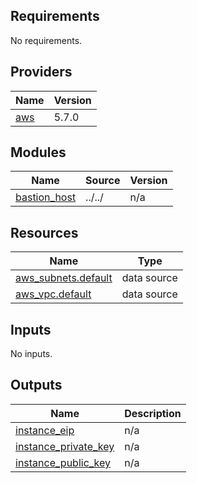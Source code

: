 <!-- BEGIN_TF_DOCS -->
## Requirements

No requirements.

## Providers

| Name | Version |
|------|---------|
| <a name="provider_aws"></a> [aws](#provider\_aws) | 5.7.0 |

## Modules

| Name | Source | Version |
|------|--------|---------|
| <a name="module_bastion_host"></a> [bastion\_host](#module\_bastion\_host) | ../../ | n/a |

## Resources

| Name | Type |
|------|------|
| [aws_subnets.default](https://registry.terraform.io/providers/hashicorp/aws/latest/docs/data-sources/subnets) | data source |
| [aws_vpc.default](https://registry.terraform.io/providers/hashicorp/aws/latest/docs/data-sources/vpc) | data source |

## Inputs

No inputs.

## Outputs

| Name | Description |
|------|-------------|
| <a name="output_instance_eip"></a> [instance\_eip](#output\_instance\_eip) | n/a |
| <a name="output_instance_private_key"></a> [instance\_private\_key](#output\_instance\_private\_key) | n/a |
| <a name="output_instance_public_key"></a> [instance\_public\_key](#output\_instance\_public\_key) | n/a |
<!-- END_TF_DOCS -->